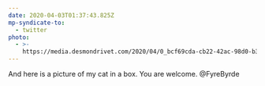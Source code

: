 ```yaml
---
date: 2020-04-03T01:37:43.825Z
mp-syndicate-to:
  - twitter
photo:
  - >-
    https://media.desmondrivet.com/2020/04/0_bcf69cda-cb22-42ac-98d0-b32634624742.jpg
---
```


And here is a picture of my cat in a box. You are welcome. @FyreByrde

